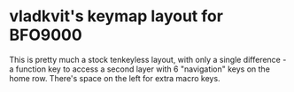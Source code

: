 # vladkvit's keymap layout for BFO9000

This is pretty much a stock tenkeyless layout, with only a single difference - a function key to access a second layer with 6 "navigation" keys on the home row.
There's space on the left for extra macro keys.